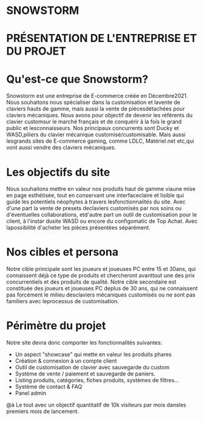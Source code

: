 # SNOWSTORM

# PRÉSENTATION DE L'ENTREPRISE ET DU PROJET

# Qu'est-ce que Snowstorm?
Snowstorm est une entreprise de E-commerce créée en Décembre2021. Nous souhaitons nous spécialiser dans la customisation et lavente de claviers hauts de gamme, mais aussi la vente de piècesdétachées pour claviers mécaniques.
Nous avons pour objectif de devenir les référents du clavier customsur le marché français et de conquérir à la fois le grand public et lesconnaisseurs. Nos principaux concurrents sont Ducky et WASD,piliers du clavier mécanique customisé/customisable. Mais aussi lesgrands sites de E-commerce gaming, comme LDLC, Matériel.net etc,qui vont aussi vendre des claviers mécaniques.

# Les objectifs du site
Nous souhaitons mettre en valeur nos produits haut de gamme viaune mise en page esthétisée, tout en conservant une interfaceclaire et lisible qui guide les potentiels néophytes à travers lesfonctionnalités du site. Avec d'une part la vente de presets declaviers customisés par nos soins ou d'éventuelles collaborations, etd'autre part un outil de customisation pour le client, à l'instar dusite WASD ou encore du configomatic de Top Achat. Avec lapossibilité d'acheter les pièces présentées séparément.

# Nos cibles et persona
Notre cible principale sont les joueurs et joueuses PC entre 15 et 30ans, qui connaissent déjà ce type de produits et chercheront avanttout une des prix concurrentiels et des produits de qualité.
Notre cible secondaire est constituée des joueurs et joueuses PC deplus de 30 ans, qui ne connaissent pas forcément le milieu desclaviers mécaniques customisés ou ne sont pas familiers avec leprocessus de customisation.

# Périmètre du projet
Notre site devra donc comporter les fonctionnalités suivantes:
- Un aspect "showcase" qui mette en valeur les produits phares
- Création & connexion à un compte client
- Outil de customisation de clavier avec sauvegarde du custom
- Système de vente / paiement et sauvegarde de paniers.
- Listing produits, catégories, fiches produits, systèmes de filtres...
- Système de contact & FAQ
- Panel admin

@à Le tout avec un objectif quantitatif de 10k visiteurs par mois dansles premiers mois de lancement.
